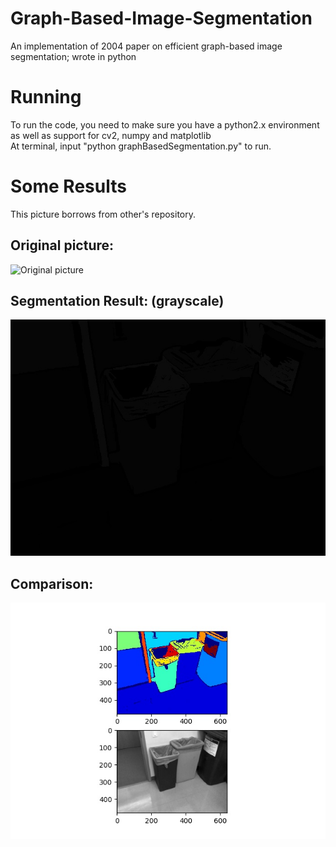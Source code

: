 # Graph-Based-Image-Segmentation
An implementation of 2004 paper on efficient graph-based image segmentation; wrote in python
# Running
To run the code, you need to make sure you have a python2.x environment as well as support for cv2, numpy and matplotlib <br>
At terminal, input "python graphBasedSegmentation.py" to run.
# Some Results
This picture borrows from other's repository.
## Original picture:
![Original picture]("https://github.com/sheMnapion/Graph-Based-Image-Segmentation/blob/master/testPictures/othavScene.jpg")
## Segmentation Result: (grayscale)
![Segmentation result](https://github.com/sheMnapion/Graph-Based-Image-Segmentation/blob/master/testPictures/output.jpg)
## Comparison:
![Comparison](https://github.com/sheMnapion/Graph-Based-Image-Segmentation/blob/master/testPictures/Segmentation%20Result.jpg)
